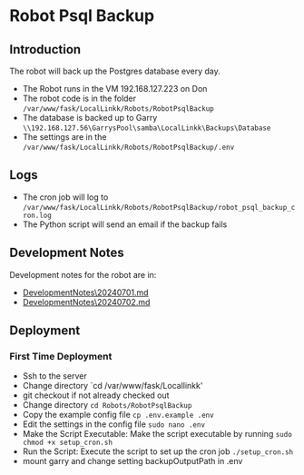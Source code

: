 # Robot Psql Backup

## Introduction

The robot will back up the Postgres database every day.

- The Robot runs in the VM 192.168.127.223 on Don
- The robot code is in the folder `/var/www/fask/LocalLinkk/Robots/RobotPsqlBackup`
- The database is backed up to Garry `\\192.168.127.56\GarrysPool\samba\LocalLinkk\Backups\Database`
- The settings are in the `/var/www/fask/LocalLinkk/Robots/RobotPsqlBackup/.env`

## Logs

- The cron job will log to `/var/www/fask/LocalLinkk/Robots/RobotPsqlBackup/robot_psql_backup_cron.log`
- The Python script will send an email if the backup fails

## Development Notes

Development notes for the robot are in:

- [DevelopmentNotes\20240701.md](DevelopmentNotes\20240701.md)
- [DevelopmentNotes\20240702.md](DevelopmentNotes\20240702.md)

## Deployment

### First Time Deployment

- Ssh to the server
- Change directory `cd /var/www/fask/Locallinkk'
- git checkout if not already checked out
- Change directory `cd Robots/RobotPsqlBackup`
- Copy the example config file `cp .env.example .env`
- Edit the settings in the config file `sudo nano .env`
- Make the Script Executable: Make the script executable by running `sudo chmod +x setup_cron.sh`
- Run the Script: Execute the script to set up the cron job `./setup_cron.sh`
- mount garry and change setting backupOutputPath in .env

